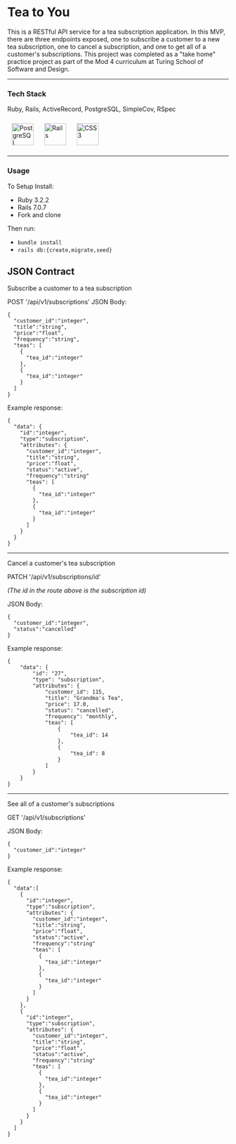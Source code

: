 # Tea to You

This is a RESTful API service for a tea subscription application. In this MVP, there are three endpoints exposed, one to subscribe a customer to a new tea subscription, one to cancel a subscription, and one to get all of a customer's subscriptions. This project was completed as a "take home" practice project as part of the Mod 4 curriculum at Turing School of Software and Design. 

---

### Tech Stack
Ruby, Rails, ActiveRecord, PostgreSQL, SimpleCov, RSpec
<div align="left">  
    <a href="https://www.postgresql.org/" target="_blank"><img style="margin: 10px" src="https://profilinator.rishav.dev/skills-assets/postgresql-original-wordmark.svg" alt="PostgreSQL" height="50" /></a>  
    <a href="https://rubyonrails.org/" target="_blank"><img style="margin: 10px" src="https://profilinator.rishav.dev/skills-assets/rails-original-wordmark.svg" alt="Rails" height="50" /></a>  
    <a href="https://www.ruby-lang.org/en/" target="_blank"><img style="margin: 10px" src="https://profilinator.rishav.dev/skills-assets/ruby-original-wordmark.svg" alt="CSS3" height="50" /></a>   
</div>

--- 
### Usage

To Setup Install:
- Ruby 3.2.2
- Rails 7.0.7
- Fork and clone

Then run:
- `bundle install`
- `rails db:{create,migrate,seed}`



## JSON Contract 

Subscribe a customer to a tea subscription

POST '/api/v1/subscriptions'
JSON Body: 
```
{
  "customer_id":"integer",
  "title":"string",
  "price":"float",
  "frequency":"string",
  "teas": [
    {
      "tea_id":"integer"
    },
    {
      "tea_id":"integer"
    }
  ] 
}
```
Example response: 
```
{
  "data": {
    "id":"integer",
    "type":"subscription",
    "attributes": {
      "customer_id":"integer",
      "title":"string",
      "price":"float",
      "status":"active",
      "frequency":"string"
      "teas": [
        {
          "tea_id":"integer"
        },
        {
          "tea_id":"integer"
        }
      ] 
    }
  }
}
```

---

Cancel a customer's tea subscription

PATCH '/api/v1/subscriptions/id'

*(The id in the route above is the subscription id)*

JSON Body:
```
{
  "customer_id":"integer",
  "status":"cancelled"
}
```
Example response:
```
{
    "data": {
        "id": "27",
        "type": "subscription",
        "attributes": {
            "customer_id": 115,
            "title": "Grandma's Tea",
            "price": 17.0,
            "status": "cancelled",
            "frequency": "monthly",
            "teas": [
                {
                    "tea_id": 14
                },
                {
                    "tea_id": 8
                }
            ]
        }
    }
}
```
---

See all of a customer's subscriptions

GET '/api/v1/subscriptions'

JSON Body: 
```
{
  "customer_id":"integer"
}
```
Example response:
```
{
  "data":[
    {
      "id":"integer",
      "type":"subscription",
      "attributes": {
        "customer_id":"integer",
        "title":"string",
        "price":"float",
        "status":"active",
        "frequency":"string"
        "teas": [
          {
            "tea_id":"integer"
          },
          {
            "tea_id":"integer"
          }
        ] 
      }
    },
    {
      "id":"integer",
      "type":"subscription",
      "attributes": {
        "customer_id":"integer",
        "title":"string",
        "price":"float",
        "status":"active",
        "frequency":"string"
        "teas": [
          {
            "tea_id":"integer"
          },
          {
            "tea_id":"integer"
          }
        ] 
      }
    }
  ]
}
```